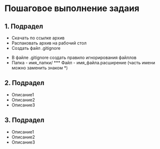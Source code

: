 # Пошаговое выполнение задаия
## 1. Подрадел
* Скачать по ссылке архив    
* Распаковать архив на рабочий стол
* Создать файл .gitignore
 - В файле .gitignore создать правило игнорирования файллов
 - Папка - имя_папки/ 
*** Файл - имя_файла.расширение (часть имени можно заменить знаком *)
## 2. Подрадел
* Описание1    
* Описание2    
* Описание3    
## 3. Подрадел
* Описание1    
* Описание2    
* Описание3
